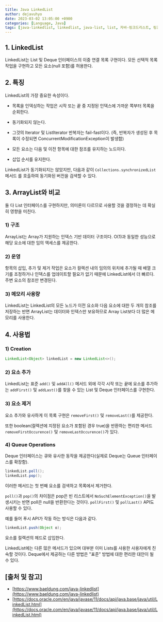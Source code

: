 ```yaml
---
title: Java LinkedList
author: dejavuhyo
date: 2023-03-02 13:05:00 +0900
categories: [Language, Java]
tags: [java-linkedlist, linkedlist, java-list, list, 자바-링크드리스트, 링크드리스트, 자바-리스트, 리스트]
---
```


## 1. LinkedList
LinkedList는 List 및 Deque 인터페이스의 이중 연결 목록 구현이다. 모든 선택적 목록 작업을 구현하고 모든 요소(null 포함)를 허용한다.

## 2. 특징
LinkedList의 가장 중요한 속성이다.

* 목록을 인덱싱하는 작업은 시작 또는 끝 중 지정된 인덱스에 가까운 쪽부터 목록을 순회한다.

* 동기화되지 않는다.

* 그것의 Iterator 및 ListIterator 반복자는 fail-fast이다. (즉, 반복자가 생성된 후 목록이 수정되면 ConcurrentModificationException이 발생함)

* 모든 요소는 다음 및 이전 항목에 대한 참조를 유지하는 노드이다.

* 삽입 순서를 유지한다.

LinkedList가 동기화되지는 않았지만, 다음과 같이 `Collections.synchronizedList` 메서드 를 호출하여 동기화된 버전을 검색할 수 있다.

## 3. ArrayList와 비교
둘 다 List 인터페이스를 구현하지만, 의미론이 다르므로 사용할 것을 결정하는 데 확실히 영향을 미친다.

### 1) 구조
ArrayList는 Array가 지원하는 인덱스 기반 데이터 구조이다. O(1)과 동일한 성능으로 해당 요소에 대한 임의 액세스를 제공한다.

### 2) 운영
항목의 삽입, 추가 및 제거 작업은 요소가 컬렉션 내의 임의의 위치에 추가될 때 배열 크기를 조정하거나 인덱스를 업데이트할 필요가 없기 때문에 LinkedList에서 더 빠르다. 주변 요소의 참조만 변경된다.

### 3) 메모리 사용량
LinkedList는 LinkedList의 모든 노드가 이전 요소와 다음 요소에 대한 두 개의 참조를 저장하는 반면 ArrayList는 데이터와 인덱스만 보유하므로 Array List보다 더 많은 메모리를 사용한다.

## 4. 사용법

### 1) Creation

```java
LinkedList<Object> linkedList = new LinkedList<>();
```

### 2) 요소 추가
LinkedList는 표준 `add()` 및 `addAll()` 메서드 외에 각각 시작 또는 끝에 요소를 추가하는 `addFirst()` 및 `addLast()`를 찾을 수 있는 List 및 Deque 인터페이스를 구현한다.

### 3) 요소 제거
요소 추가와 유사하게 이 목록 구현은 `removeFirst()` 및 `removeLast()`를 제공한다.

또한 boolean(컬렉션에 지정된 요소가 포함된 경우 true)을 반환하는 편리한 메서드 `removeFirstOccurence()` 및 `removeLastOccurence()`가 있다.

### 4) Queue Operations
Deque 인터페이스는 큐와 유사한 동작을 제공한다(실제로 Deque는 Queue 인터페이스를 확장함).

```java
linkedList.poll();
linkedList.pop();
```

이러한 메서드는 첫 번째 요소를 검색하고 목록에서 제거한다.

`poll()`과 `pop()`의 차이점은 pop은 빈 리스트에서 `NoSuchElementException()`을 발생시키는 반면 poll은 null을 반환한다는 것이다. `pollFirst()` 및 `pollLast()` API도 사용할 수 있다.

예를 들어 푸시 API가 작동 하는 방식은 다음과 같다.

```java
linkedList.push(Object o);
```

요소를 컬렉션의 헤드로 삽입한다.

LinkedList에는 다른 많은 메서드가 있으며 대부분 이미 Lists를 사용한 사용자에게 친숙할 것이다. Deque에서 제공하는 다른 방법은 "표준" 방법에 대한 편리한 대안이 될 수 있다.

## [출처 및 참고]
* [https://www.baeldung.com/java-linkedlist](https://www.baeldung.com/java-linkedlist)
* [https://docs.oracle.com/en/java/javase/11/docs/api/java.base/java/util/LinkedList.html](https://docs.oracle.com/en/java/javase/11/docs/api/java.base/java/util/LinkedList.html)
